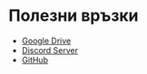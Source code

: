 # Полезни връзки

* [Google Drive](https://drive.google.com/drive/u/1/folders/1ROUU7ZKWP64mksDVQXpd6rYOmyUJK0b5)
* [Discord Server](https://discord.com/invite/nZAeCb9YzP)
* [GitHub](https://github.com/daritelska-platforma)

